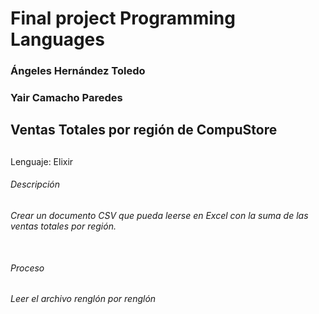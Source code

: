 <h1>Final project Programming Languages</h1>

<h3>Ángeles Hernández Toledo</h3>
<h3>Yair Camacho Paredes</h3>
<h2>Ventas Totales por región  de CompuStore<h2>

</h4>Lenguaje: Elixir </h4>
<h6>Descripción<h6>
<p>Crear un documento CSV que pueda leerse en Excel con la suma de las ventas totales por región.
<br>
<br>
<h6>Proceso<h6>
<p>Leer el archivo renglón por renglón 
</p>
